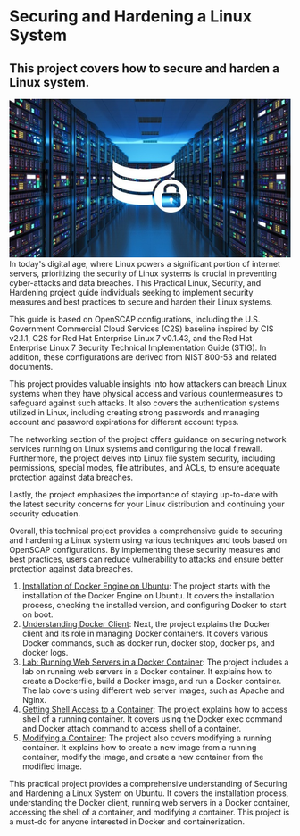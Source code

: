 # Securing and Hardening a Linux System
## This project covers how to secure and harden a Linux system.
![Untitled](docs/assets/overview.png)
In today's digital age, where Linux powers a significant portion of internet servers, prioritizing the security of Linux systems is crucial in preventing cyber-attacks and data breaches. This Practical Linux, Security, and Hardening project guide individuals seeking to implement security measures and best practices to secure and harden their Linux systems.

This guide is based on OpenSCAP configurations, including the U.S. Government Commercial Cloud Services (C2S) baseline inspired by CIS v2.1.1, C2S for Red Hat Enterprise Linux 7 v0.1.43, and the Red Hat Enterprise Linux 7 Security Technical Implementation Guide (STIG). In addition, these configurations are derived from NIST 800-53 and related documents.

This project provides valuable insights into how attackers can breach Linux systems when they have physical access and various countermeasures to safeguard against such attacks. It also covers the authentication systems utilized in Linux, including creating strong passwords and managing account and password expirations for different account types.

The networking section of the project offers guidance on securing network services running on Linux systems and configuring the local firewall. Furthermore, the project delves into Linux file system security, including permissions, special modes, file attributes, and ACLs, to ensure adequate protection against data breaches.

Lastly, the project emphasizes the importance of staying up-to-date with the latest security concerns for your Linux distribution and continuing your security education.

Overall, this technical project provides a comprehensive guide to securing and hardening a Linux system using various techniques and tools based on OpenSCAP configurations. By implementing these security measures and best practices, users can reduce vulnerability to attacks and ensure better protection against data breaches.

1. [Installation of Docker Engine on Ubuntu](docs/1-installing-docker-engine-on-ubuntu.md): The project starts with the installation of the Docker Engine on Ubuntu. It covers the installation process, checking the installed version, and configuring Docker to start on boot.
2. [Understanding Docker Client](docs/2-the-docker-client.md): Next, the project explains the Docker client and its role in managing Docker containers. It covers various Docker commands, such as docker run, docker stop, docker ps, and docker logs.
3. [Lab: Running Web Servers in a Docker Container](docs/3-lab-running-webservers-in-a-docker-container.md): The project includes a lab on running web servers in a Docker container. It explains how to create a Dockerfile, build a Docker image, and run a Docker container. The lab covers using different web server images, such as Apache and Nginx.
4. [Getting Shell Access to a Container](docs/4-getting-shell-access-to-a-container.md): The project explains how to access shell of a running container. It covers using the Docker exec command and Docker attach command to access shell of a container.
5. [Modifying a Container](docs/5-modifying-a-container.md): The project also covers modifying a running container. It explains how to create a new image from a running container, modify the image, and create a new container from the modified image.

This practical project provides a comprehensive understanding of Securing and Hardening a Linux System on Ubuntu. It covers the installation process, understanding the Docker client, running web servers in a Docker container, accessing the shell of a container, and modifying a container. This project is a must-do for anyone interested in Docker and containerization.

